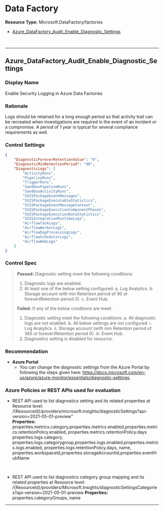 # Data Factory
**Resource Type:** Microsoft.DataFactory/factories


<!-- TOC -->

- [Azure_DataFactory_Audit_Enable_Diagnostic_Settings](#azure_datafactory_audit_enable_diagnostic_settings)

<!-- /TOC -->
<br/>

___ 

## Azure_DataFactory_Audit_Enable_Diagnostic_Settings
 

### Display Name 
Enable Security Logging in Azure Data Factories

### Rationale 
Logs should be retained for a long enough period so that activity trail can be recreated when investigations are required in the event of an incident or a compromise. A period of 1 year is typical for several compliance requirements as well.

### Control Settings 
```json 
{
    "DiagnosticForeverRetentionValue": "0",
    "DiagnosticMinRetentionPeriod": "90",
    "DiagnosticLogs": [
        "ActivityRuns",
        "PipelineRuns",
        "TriggerRuns",
        "SandboxPipelineRuns",
        "SandboxActivityRuns",
        "SSISPackageEventMessages",
        "SSISPackageExecutableStatistics",
        "SSISPackageEventMessageContext",
        "SSISPackageExecutionComponentPhases",
        "SSISPackageExecutionDataStatistics",
        "SSISIntegrationRuntimeLogs",
        "AirflowTaskLogs",
        "AirflowWorkerLogs",
        "AirflowDagProcessingLogs",
        "AirflowSchedulerLogs",
        "AirflowWebLogs"
    ]
}
 ```  

### Control Spec 

> **Passed:** 
> Diagnostic setting meet the following conditions:
>   1. Diagnostic logs are enabled.
>   2. At least one of the below setting configured:
>       a. Log Analytics.
>       b. Storage account with min Retention period of 90 or forever(Retention period 0).
>       c. Event Hub.
> 
> **Failed:** 
> If any of the below conditions are meet:
>   1. Diagnostic setting meet the following conditions:
>       a. All diagnostic logs are not enabled.
>       b. All below settings are not configured:
>          i. Log Analytics.
>          ii. Storage account (with min Retention period of 365 or forever(Retention period 0).
>          iii. Event Hub.
>   2. Diagnostics setting is disabled for resource.

 
### Recommendation 

- **Azure Portal** 
    - You can change the diagnostic settings from the Azure Portal by following the steps given here: https://docs.microsoft.com/en-us/azure/azure-monitor/essentials/diagnostic-settings.
      

### Azure Policies or REST APIs used for evaluation 

- REST API used to list diagnostics setting and its related properties at Resource level: <br />
/{ResourceId}/providers/microsoft.insights/diagnosticSettings?api-version=2021-05-01-preview"<br />
**Properties:**
properties.metrics.category,properties.metrics.enabled,properties.metrics.retentionPolicy.enabled, properties.metrics.retentionPolicy.days<br />
properties.logs.category, properties.logs.categorygroup,properties.logs.enabled,properties.metrics.logs.enabled, properties.logs.retentionPolicy.days, name, properties.workspaceId,properties.storageAccountId,properties.eventHubName
 <br />

- REST API used to list diagnostics category group mapping and its related properties at Resource level: <br />
/{ResourceId}/providers/Microsoft.Insights/diagnosticSettingsCategories?api-version=2021-05-01-preview
**Properties:**
properties.categoryGroups, name
___ 


